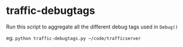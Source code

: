 traffic-debugtags
==========

Run this script to aggregate all the different debug tags used in `Debug()`

eg. `python traffic-debugtags.py ~/code/trafficserver`

